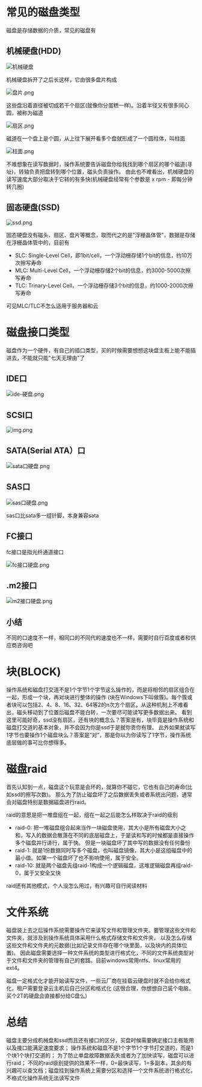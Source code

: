 # 常见的磁盘类型

磁盘是存储数据的介质，常见的磁盘有

## 机械硬盘(HDD)

![机械硬盘](./机械硬盘.png)

机械硬盘拆开了之后长这样，它由很多盘片构成

![盘片.png](盘片.png)

这些盘沿着直径被切成若干个扇区(就像你分蛋糕一样)。沿着半径又有很多同心圆，被称为磁道

![扇区.png](扇区.png)

磁道在一个盘上是个圆，从上往下展开看多个盘就形成了一个圆柱体，叫柱面

![柱面.png](柱面.png)

不难想象在读写数据时，操作系统要告诉磁盘你给我找到哪个扇区的哪个磁道(寻址)，转轴负责把盘转到哪个位置，磁头负责操作。
由此也不难看出，机械硬盘的读写速度大部分取决于它转的有多快(机械硬盘经常有个参数是 x rpm - 即每分钟转几圈)

## 固态硬盘(SSD)

![ssd.png](ssd.png)

固态硬盘没有磁头、扇区、盘片等概念，取而代之的是"浮栅晶体管"，数据是存储在浮栅晶体管中的，目前有

* SLC: Single-Level Cell，即1bit/cell，一个浮动栅存储1个bit的信息，约10万次擦写寿命
* MLC: Multi-Level Cell，一个浮动栅存储2个bit的信息，约3000-5000次擦写寿命
* TLC: Trinary-Level Cell，一个浮动栅存储3个bit的信息，约1000-2000次擦写寿命

可见MLC/TLC不怎么适用于服务器和云

# 磁盘接口类型

磁盘作为一个硬件，有自己的插口类型，买的时候需要想想这块盘主板上能不能插进去，不能就只能"七天无理由"了

## IDE口

![ide-硬盘.png](ide-硬盘.png)

## SCSI口

![img.png](scsi口硬盘.png)

## SATA(Serial ATA）口

![sata口硬盘.png](sata口硬盘.png)

## SAS口

![sas口硬盘.png](sas口硬盘.png)

sas口比sata多一组针脚，本身兼容sata

## FC接口

fc接口是指光纤通道接口

![fc接口硬盘.png](fc接口硬盘.png)

## .m2接口

![m2接口硬盘.png](.m2接口硬盘.png)

## 小结

不同的口速度不一样，相同口的不同代的速度也不一样，需要时自行百度或者和供应商咨询吧

# 块(BLOCK)

操作系统和磁盘打交道不是1个字节1个字节这么操作的，而是将相邻的扇区组合在一起，形成一个块，再对块进行整体的操作
(块在Windows下叫做簇)。每个簇或者块可以包括2、4、8、16、32、64等2的n次方个扇区。从这种机制上不难看出，磁头移动到了位置后磁盘不能白转，一次要尽可能读写更多数据出来。
看到这里可能好奇，ssd没有扇区，还有块的概念么？答案是有，块毕竟是操作系统和磁盘打交道的基本对象，并不会因为你是ssd于是就你贵你有理。
此外如果就读写1字节也要操作1个磁盘块么？答案是“对“，那是你以为你读写了1字节，操作系统底层做的事可比你想得多。

# 磁盘raid

首先认知到一点，磁盘这个玩意是会坏的，就算你不碰它，它也有自己的寿命(比如ssd的擦写次数)。
那么为了防止磁盘坏了之后数据丢失或者系统出问题，通常会对磁盘特别是数据磁盘进行raid。

raid的意思是把一堆盘组在一起，组在一起之后能怎么样取决于raid的级别

* raid-0: 把一堆磁盘组合起来当作一块磁盘使用，其大小是所有磁盘大小之和，写入的数据会散落在不同的底层磁盘上，于是读和写的时候都是直接操作多个磁盘并行进行，属于快。
  但是一块磁盘坏了其中写的数据没有任何备份
* raid-1: 就是1份数据同时写多个磁盘，也叫磁盘镜像，其大小是这组磁盘中的最小值。如果一个磁盘坏了也不影响使用，属于安全。
* raid-10: 就是两个磁盘先组raid-1构成一个逻辑磁盘，这堆逻辑磁盘再组raid-0，属于又安全又快

raid还有其他模式，个人没怎么用过，有兴趣可自行阅读材料

# 文件系统

磁盘装上去之后操作系统需要操作它来读写文件和管理文件夹。要管理这些文件和文件夹，就涉及到操作系统具体采用什么格式存储文件和文件夹，
以及怎么存储这些文件和文件夹的元数据(比如记录文件存在哪个块里面，以及块内的具体位置)。
因此磁盘需要选择一种文件系统的类型进行格式化，不同的文件系统类型对于文件和文件夹的管理有自己的套路。目前windows常用ntfs、linux常用的ext4。

磁盘一定格式化才能开始读写文件，一些云厂商在挂载云硬盘时就不会给你格式化，租户需要登录云主机后自己分区和格式化
(这很合理，你想想自己装个电脑，买个2T的硬盘会直接都分给C盘么)

# 总结

磁盘主要分成机械盘和ssd而且还有接口的区分，买盘时候需要确定接口主板能用以及接口能满足速度要求；
操作系统和磁盘不是1个字节1个字节打交道的，而是1个块1个块打交道的；
为了防止单盘故障数据丢失或者为了加快读写，磁盘可以进行raid；
不同的raid级别提供的效果不一样，0=最快读写，1=多副本，其余的有兴趣可以查文档；磁盘挂到操作系统上需要分区和选择一个文件系统进行格式化，不格式化操作系统无法读写文件

